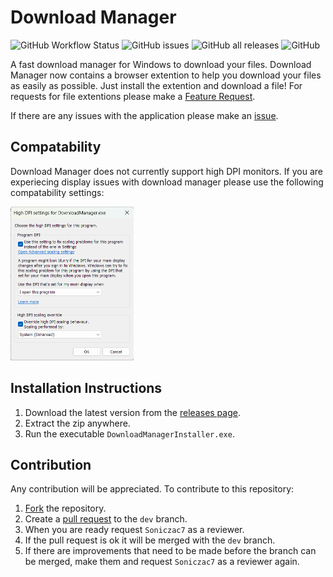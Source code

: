 # Download Manager
![GitHub Workflow Status](https://img.shields.io/github/workflow/status/Soniczac7/Download-Manager/.NET%20Core%20Desktop) ![GitHub issues](https://img.shields.io/github/issues/Soniczac7/Download-Manager) ![GitHub all releases](https://img.shields.io/github/downloads/Soniczac7/Download-Manager/total) ![GitHub](https://img.shields.io/github/license/Soniczac7/Download-Manager)

A fast download manager for Windows to download your files.
Download Manager now contains a browser extention to help you download your files as easily as possible.
Just install the extention and download a file!
For requests for file extentions please make a [Feature Request](https://github.com/Soniczac7/Download-Manager/issues/new?assignees=&labels=enhancement&template=feature_request.md&title=).

If there are any issues with the application please make an [issue](https://github.com/Soniczac7/Download-Manager/issues/new/choose).

## Compatability
Download Manager does not currently support high DPI monitors.
If you are experiecing display issues with download manager please use the following compatability settings:

<img src=".github/images/CompatabilitySettings.png" width="196.5px" height="246px">

## Installation Instructions
1) Download the latest version from the [releases page](https://github.com/Soniczac7/Download-Manager/releases).
2) Extract the zip anywhere.
4) Run the executable `DownloadManagerInstaller.exe`.

## Contribution
Any contribution will be appreciated. To contribute to this repository:
1) [Fork](https://github.com/Soniczac7/Download-Manager/fork) the repository.
2) Create a [pull request](https://github.com/Soniczac7/Download-Manager/pulls) to the `dev` branch.
3) When you are ready request `Soniczac7` as a reviewer.
4) If the pull request is ok it will be merged with the `dev` branch.
5) If there are improvements that need to be made before the branch can be merged, make them and request `Soniczac7` as a reviewer again.
